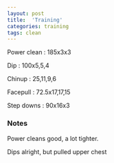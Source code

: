 ```yaml
---
layout: post
title:  'Training'
categories: training
tags: clean
---
```


Power clean  :  185x3x3

Dip  :  100x5,5,4

Chinup  :  25,11,9,6

Facepull  : 72.5x17,17,15

Step downs  :  90x16x3

### Notes

Power cleans good, a lot tighter.

Dips alright, but pulled upper chest
